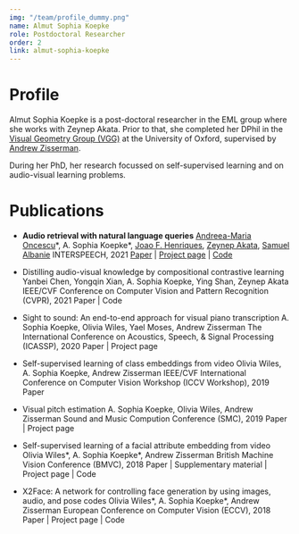 ```yaml
---
img: "/team/profile_dummy.png"
name: Almut Sophia Koepke
role: Postdoctoral Researcher
order: 2
link: almut-sophia-koepke
---
```


# Profile
Almut Sophia Koepke is a post-doctoral researcher in the EML group where she works with Zeynep Akata. Prior to that, she completed her DPhil in the [Visual Geometry Group (VGG)](https://www.robots.ox.ac.uk/~vgg/) at the University of Oxford, supervised by [Andrew Zisserman](https://www.robots.ox.ac.uk/~az/).

During her PhD, her research focussed on self-supervised learning and on audio-visual learning problems.

# Publications

* **Audio retrieval with natural language queries**
[Andreea-Maria Oncescu](https://www.robots.ox.ac.uk/~oncescu/)\*, A. Sophia Koepke\*, [Joao F. Henriques](https://www.robots.ox.ac.uk/~joao/), [Zeynep Akata](https://www.eml-unitue.de/people/zeynep-akata), [Samuel Albanie](https://www.robots.ox.ac.uk/~albanie/)
INTERSPEECH, 2021
[Paper](https://arxiv.org/pdf/2105.02192.pdf) | [Project page](https://www.robots.ox.ac.uk/~vgg/research/audio-retrieval/) | [Code](https://github.com/oncescuandreea/audio-retrieval)

* Distilling audio-visual knowledge by compositional contrastive learning Yanbei Chen, Yongqin Xian, A. Sophia Koepke, Ying Shan, Zeynep Akata IEEE/CVF Conference on Computer Vision and Pattern Recognition (CVPR), 2021 Paper | Code

* Sight to sound: An end-to-end approach for visual piano transcription A. Sophia Koepke, Olivia Wiles, Yael Moses, Andrew Zisserman The International Conference on Acoustics, Speech, & Signal Processing (ICASSP), 2020 Paper | Project page

* Self-supervised learning of class embeddings from video Olivia Wiles, A. Sophia Koepke, Andrew Zisserman IEEE/CVF International Conference on Computer Vision Workshop (ICCV Workshop), 2019 Paper

* Visual pitch estimation A. Sophia Koepke, Olivia Wiles, Andrew Zisserman Sound and Music Compution Conference (SMC), 2019 Paper | Project page

* Self-supervised learning of a facial attribute embedding from video Olivia Wiles*, A. Sophia Koepke*, Andrew Zisserman British Machine Vision Conference (BMVC), 2018 Paper | Supplementary material | Project page | Code

* X2Face: A network for controlling face generation by using images, audio, and pose codes Olivia Wiles*, A. Sophia Koepke*, Andrew Zisserman European Conference on Computer Vision (ECCV), 2018 Paper | Project page | Code
